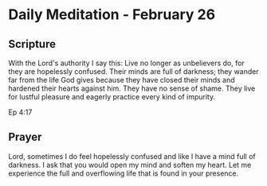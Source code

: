 # Daily Meditation - February 26

## Scripture

With the Lord's authority I say this: Live no longer as unbelievers do, for
they are hopelessly confused. Their minds are full of darkness; they wander far
from the life God gives because they have closed their minds and hardened their
hearts against him. They have no sense of shame. They live for lustful pleasure
and eagerly practice every kind of impurity.

Ep 4:17


## Prayer

Lord, sometimes I do feel hopelessly confused and like I have a mind full of
darkness.  I ask that you would open my mind and soften my heart. Let me
experience the full and overflowing life that is found in your presence.


